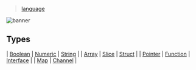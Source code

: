 > [language](../)

![banner](/go/photos/banner.png)

## Types

| [Boolean](boolean) | [Numeric](numeric) | [String](string) |
| [Array](array) | [Slice](slice) | [Struct](struct) |
| [Pointer](pointer) | [Function](function) | [Interface](interface) |
| [Map](map) | [Channel](channel) |
